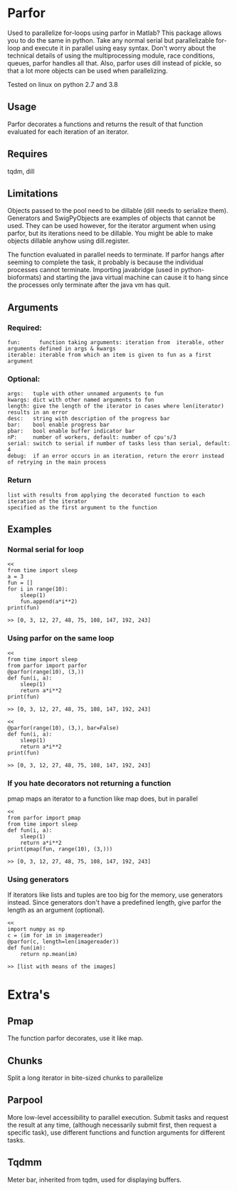 # Parfor
Used to parallelize for-loops using parfor in Matlab? This package allows you to do the same in python.
Take any normal serial but parallelizable for-loop and execute it in parallel using easy syntax.
Don't worry about the technical details of using the multiprocessing module, race conditions, queues,
parfor handles all that. Also, parfor uses dill instead of pickle, so that a lot more objects can be used
when parallelizing.

Tested on linux on python 2.7 and 3.8

## Usage
Parfor decorates a functions and returns the result of that function evaluated for each iteration of
an iterator.

## Requires
tqdm, dill

## Limitations
Objects passed to the pool need to be dillable (dill needs to serialize them). Generators and SwigPyObjects are examples
of objects that cannot be used. They can be used however, for the iterator argument when using parfor, but its
iterations need to be dillable. You might be able to make objects dillable anyhow using dill.register.

The function evaluated in parallel needs to terminate. If parfor hangs after seeming to complete the task, it probably
is because the individual processes cannot terminate. Importing javabridge (used in python-bioformats) and starting the
java virtual machine can cause it to hang since the processes only terminate after the java vm has quit.

## Arguments
### Required:
    fun:      function taking arguments: iteration from  iterable, other arguments defined in args & kwargs
    iterable: iterable from which an item is given to fun as a first argument

### Optional:
    args:   tuple with other unnamed arguments to fun
    kwargs: dict with other named arguments to fun
    length: give the length of the iterator in cases where len(iterator) results in an error
    desc:   string with description of the progress bar
    bar:    bool enable progress bar
    pbar:   bool enable buffer indicator bar
    nP:     number of workers, default: number of cpu's/3
    serial: switch to serial if number of tasks less than serial, default: 4
    debug:  if an error occurs in an iteration, return the erorr instead of retrying in the main process

### Return
    list with results from applying the decorated function to each iteration of the iterator
    specified as the first argument to the function

## Examples
### Normal serial for loop
    <<
    from time import sleep
    a = 3
    fun = []
    for i in range(10):
        sleep(1)
        fun.append(a*i**2)
    print(fun)

    >> [0, 3, 12, 27, 48, 75, 108, 147, 192, 243]
    
### Using parfor on the same loop
    <<
    from time import sleep
    from parfor import parfor
    @parfor(range(10), (3,))
    def fun(i, a):
        sleep(1)
        return a*i**2
    print(fun)

    >> [0, 3, 12, 27, 48, 75, 108, 147, 192, 243]

    <<
    @parfor(range(10), (3,), bar=False)
    def fun(i, a):
        sleep(1)
        return a*i**2
    print(fun)

    >> [0, 3, 12, 27, 48, 75, 108, 147, 192, 243]

### If you hate decorators not returning a function
pmap maps an iterator to a function like map does, but in parallel

    <<
    from parfor import pmap
    from time import sleep
    def fun(i, a):
        sleep(1)
        return a*i**2
    print(pmap(fun, range(10), (3,)))

    >> [0, 3, 12, 27, 48, 75, 108, 147, 192, 243]     
    
### Using generators
If iterators like lists and tuples are too big for the memory, use generators instead.
Since generators don't have a predefined length, give parfor the length as an argument (optional). 
    
    <<
    import numpy as np
    c = (im for im in imagereader)
    @parfor(c, length=len(imagereader))
    def fun(im):
        return np.mean(im)
        
    >> [list with means of the images]
    
# Extra's
## Pmap
The function parfor decorates, use it like map.

## Chunks
Split a long iterator in bite-sized chunks to parallelize

## Parpool
More low-level accessibility to parallel execution. Submit tasks and request the result at any time,
(although necessarily submit first, then request a specific task), use different functions and function
arguments for different tasks.

## Tqdmm
Meter bar, inherited from tqdm, used for displaying buffers.
